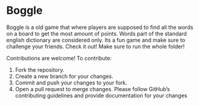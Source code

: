 # Boggle

Boggle is a old game that where players are supposed to find all the words on a board to get the most amount of points. Words part of the standard english dictionary are considered only. Its a fun game and make sure to challenge your friends. Check it out!
Make sure to run the whole folder!


Contributions are welcome! To contribute:

1. Fork the repository.
2. Create a new branch for your changes.
3. Commit and push your changes to your fork.
4. Open a pull request to merge changes.
Please follow GitHub’s contributing guidelines and provide documentation for your changes
